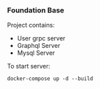 ### Foundation Base

Project contains:
- User grpc server
- Graphql Server
- Mysql Server

To start server:

`docker-compose up -d --build`

